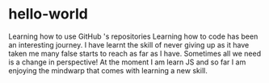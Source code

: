 # hello-world
Learning how to use GitHub 's repositories
Learning how to code has been an interesting journey. I have learnt the skill of never giving up as it have taken me many false starts to reach as far as I have. Sometimes all we need is a change in perspective!
At the moment I am learn JS and so far I am enjoying the mindwarp that comes with learning a new skill.

